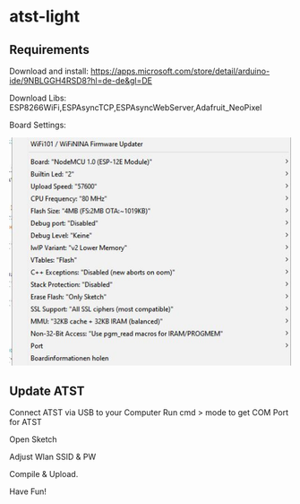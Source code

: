 # atst-light

## Requirements

Download and install:
https://apps.microsoft.com/store/detail/arduino-ide/9NBLGGH4RSD8?hl=de-de&gl=DE

Download Libs:
ESP8266WiFi,ESPAsyncTCP,ESPAsyncWebServer,Adafruit_NeoPixel

Board Settings:

![](https://github.com/pyrrrrr/atst-light/blob/main/board.JPG)

## Update ATST

Connect ATST via USB to your Computer
Run cmd > mode to get COM Port for ATST

Open Sketch

Adjust Wlan SSID & PW

Compile & Upload.

Have Fun!
